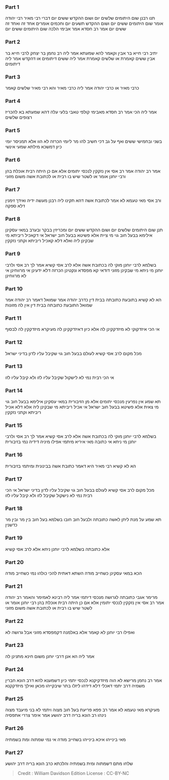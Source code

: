 
### Part 1
תנו רבנן שום היתומים שלשים יום ושום ההקדש ששים יום דברי רבי מאיר רבי יהודה אומר שום היתומים ששים יום ושום ההקדש תשעים יום וחכמים אומרים אחד זה ואחד זה ששים יום אמר רב חסדא אמר אבימי הלכה שום היתומים ששים יום

### Part 2
יתיב רבי חייא בר אבין וקאמר להא שמעתא אמר ליה רב נחמן בר יצחק לרבי חייא בר אבין ששים קאמרת או שלשים קאמרת אמר ליה ששים דיתומים או דהקדש אמר ליה דיתומים

### Part 3
כרבי מאיר או כרבי יהודה אמר ליה כרבי מאיר והא רבי מאיר שלשים קאמר

### Part 4
אמר ליה הכי אמר רב חסדא מאבימי קולפי טאבי בלעי עלה דהא שמעתא בא להכריז רצופים שלשים

### Part 5
בשני ובחמישי ששים ואף על גב דכי חשיב להו מר ליומי הכרזה לא הוו אלא תמניסר יומי כיון דמשכא מילתא שמעי אינשי

### Part 6
אמר רב יהודה אמר רב אסי אין נזקקין לנכסי יתומים אלא אם כן היתה רבית אוכלת בהן ורבי יוחנן אומר או לשטר שיש בו רבית או לכתובת אשה משום מזוני

### Part 7
ורב אסי מאי טעמא לא אמר לכתובת אשה דהא תקינו ליה רבנן מעשה ידיה ואידך זימנין דלא ספקה

### Part 8
תנן שום היתומים שלשים יום ושום ההקדש ששים יום ומכריזין בבקר ובערב במאי עסקינן אילימא בבעל חוב גוי מי ציית אלא פשיטא בבעל חוב ישראל אי דקאכיל ריביתא מי שבקינן ליה ואלא דלא קאכיל ריביתא וקתני נזקקין

### Part 9
בשלמא לרבי יוחנן מוקי לה בכתובת אשה אלא לרב אסי קשיא אמר לך רב אסי ולרבי יוחנן מי ניחא מי שבקינן מזוני דודאי קא מפסדא ונקטינן הכרזה דלא ידעינן אי מרווחינן אי לא מרווחינן

### Part 10
הא לא קשיא בתובעת כתובתה בבית דין כדרב יהודה אמר שמואל דאמר רב יהודה אמר שמואל התובעת כתובתה בבית דין אין לה מזונות

### Part 11
אי הכי איזדקוקי לא מיזדקקינן לה אלא כיון דאיזדקקינן לה מעיקרא מיזדקקין לה לבסוף

### Part 12
מכל מקום לרב אסי קשיא לעולם בבעל חוב גוי שקיבל עליו לדון בדיני ישראל

### Part 13
אי הכי רבית נמי לא לישקול שקיבל עליו לזו ולא קיבל עליו לזו

### Part 14
תא שמע אין נפרעין מנכסי יתומים אלא מן הזיבורית במאי עסקינן אילימא בבעל חוב גוי מי צאית אלא פשיטא בבעל חוב ישראל אי אכיל ריביתא מי שבקינן ליה אלא דלא אכיל ריביתא וקתני נזקקין

### Part 15
בשלמא לרבי יוחנן מוקי לה בכתובת אשה אלא לרב אסי קשיא אמר לך רב אסי ולרבי יוחנן מי ניחא אי כתובה מאי איריא מיתמי אפילו מיניה דידיה נמי בזיבורית

### Part 16
הא לא קשיא רבי מאיר היא דאמר כתובת אשה בבינונית ומיתמי בזיבורית

### Part 17
מכל מקום לרב אסי קשיא לעולם בבעל חוב גוי שקיבל עליו לדון בדיני ישראל אי הכי רבית נמי לא נישקול שקיבל לזו ולא קיבל עליו לזו

### Part 18
תא שמע על מנת ליתן לאשה כתובתה ולבעל חוב חובו בשלמא בעל חוב בין מר ובין מר כדשנין

### Part 19
אלא כתובתה בשלמא לרבי יוחנן ניחא אלא לרב אסי קשיא

### Part 20
הכא במאי עסקינן כשחייב מודה השתא דאתית להכי כולהו נמי כשחייב מודה

### Part 21
מרימר אגבי כתובתה לגרושה מנכסי דיתמי אמר ליה רבינא לאמימר והאמר רב יהודה אמר רב אסי אין נזקקין לנכסי יתומין אלא אם כן היתה רבית אוכלת בהן רבי יוחנן אומר או לשטר שיש בו רבית או לכתובת אשה משום מזוני

### Part 22
ואפילו רבי יוחנן לא קאמר אלא באלמנה דקמפסדא מזוני אבל גרושה לא

### Part 23
אמר ליה הא אנן דרבי יוחנן משום חינא מתנינן לה

### Part 24
אמר רב נחמן מרישא לא הוה מיזדקיקנא לנכסי יתמי כיון דשמענא להא דרב הונא חברין משמיה דרב יתמי דאכלי דלא דידהו ליזלו בתר שיבקייהו מכאן ואילך מיזדקקנא

### Part 25
מעיקרא מאי טעמא לא אמר רב פפא פריעת בעל חוב מצוה ויתמי לא בני מיעבד מצוה נינהו רב הונא בריה דרב יהושע אמר אימר צררי אתפסיה

### Part 26
מאי בינייהו איכא בינייהו בשחייב מודה אי נמי שמתוה ומת בשמתיה

### Part 27
שלחו מתם דשמתוה ומית בשמתיה והלכתא כרב הונא בריה דרב יהושע

>Credit : William Davidson Edition
>License : CC-BY-NC